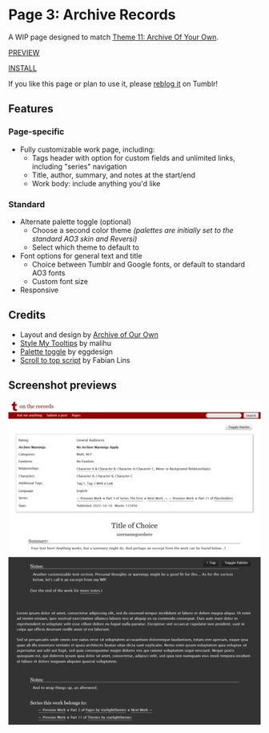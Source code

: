 # Page 3: Archive Records

A WIP page designed to match [Theme 11: Archive Of Your Own](https://wovenstarlight.github.io/tumblr-themes/theme11/).

[PREVIEW](https://starlightpreviews.tumblr.com/pg3)

[INSTALL](https://raw.githubusercontent.com/wovenstarlight/tumblr-themes/main/pages/page3/page3.html)

If you like this page or plan to use it, please [reblog it](https://starlightthemes.tumblr.com/post/699336450345435136) on Tumblr!

## Features
### Page-specific
- Fully customizable work page, including:
	- Tags header with option for custom fields and unlimited links, including "series" navigation
	- Title, author, summary, and notes at the start/end
	- Work body: include anything you'd like

### Standard
- Alternate palette toggle (optional)
	- Choose a second color theme *(palettes are initially set to the standard AO3 skin and Reversi)*
	- Select which theme to default to
- Font options for general text and title
	- Choice between Tumblr and Google fonts, or default to standard AO3 fonts
	- Custom font size
- Responsive

## Credits
- Layout and design by [Archive of Our Own](https://archiveofourown.org)
- [Style My Tooltips](http://manos.malihu.gr/style-my-tooltips-jquery-plugin) by malihu
- [Palette toggle](https://eggdesign.tumblr.com/post/186889223257/day-night-mode-tutorial-after-featuring-a) by eggdesign
- [Scroll to top script](https://github.com/FabianLins/scrolltotop_arrow_jquery) by Fabian Lins

## Screenshot previews
![A Tumblr blog page styled to almost exactly resemble an Archive Of Our Own work page, complete with tags header, title and author, summary, and more. The blog title and avatar have replaced the AO3 logo and name on the top left of the page.](https://github.com/wovenstarlight/tumblr-themes/blob/main/pages/page3/page3_light.png?raw=true)
![The same page scrolled further down and swapped to Reversi colors, showing the work summary and starting notes, body, and ending notes, along with a list of the series it's supposedly a part of.](https://github.com/wovenstarlight/tumblr-themes/blob/main/pages/page3/page3_dark.png?raw=true)